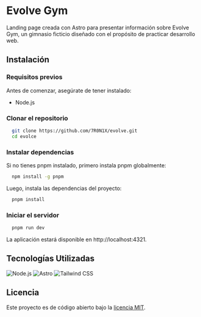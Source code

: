 # Evolve Gym

Landing page creada con Astro para presentar información sobre Evolve Gym, un gimnasio ficticio diseñado con el propósito de practicar desarrollo web.

## Instalación

### Requisitos previos

Antes de comenzar, asegúrate de tener instalado:

- Node.js

### Clonar el repositorio

```bash
  git clone https://github.com/7R0N1X/evolve.git
  cd evolce
```

### Instalar dependencias

Si no tienes pnpm instalado, primero instala pnpm globalmente:

```bash
  npm install -g pnpm
```
Luego, instala las dependencias del proyecto:

```bash
  pnpm install
```

### Iniciar el servidor

```bash
  pnpm run dev
```

La aplicación estará disponible en http://localhost:4321.

## Tecnologías Utilizadas

![Node.js](https://img.shields.io/badge/Node.js-6DA55F?style=for-the-badge&logo=node.js&logoColor=white)
![Astro](https://img.shields.io/badge/Astro-FF5A00?style=for-the-badge&logo=astro&logoColor=white)
![Tailwind CSS](https://img.shields.io/badge/Tailwind_CSS-06B6D4?style=for-the-badge&logo=tailwind-css&logoColor=white)

## Licencia

Este proyecto es de código abierto bajo la [licencia MIT](https://github.com/7R0N1X/evolve/blob/main/LICENSE).